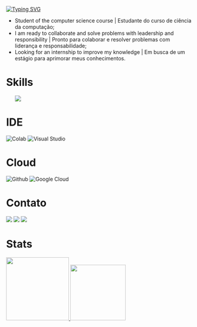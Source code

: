 [![Typing SVG](https://readme-typing-svg.herokuapp.com/?color=1c88desize=35&center=true&vCenter=true&width=1000&lines=Olá,+Seja+bem+vindo+ao+meu+perfil;Hi,+Welcome+to+my+profile)](https://git.io/typing-svg)
- Student of the computer science course | Estudante do curso de ciência da computação;
- I am ready to collaborate and solve problems with leadership and responsibility | Pronto para colaborar e resolver problemas com liderança e responsabilidade;
- Looking for an internship to improve my knowledge | Em busca de um estágio para aprimorar meus conhecimentos.

# Skills
<div style="display: inline_block">
    <ul style="text-align: left">
    <p align="left">
  <a href="https://skillicons.dev">
    <img src="https://skillicons.dev/icons?i=nextjs,ts,tailwind,git,gcp,nodejs, vercel" />
  </a>
</p>
</div>
    
# IDE 
![Colab](https://img.shields.io/badge/Colab-F9AB00?style=for-the-badge&logo=googlecolab&color=525252)
![Visual Studio](https://img.shields.io/badge/Visual_Studio-5C2D91?style=for-the-badge&logo=visual%20studio&logoColor=white)

# Cloud
![Github](https://img.shields.io/badge/GitHub-100000?style=for-the-badge&logo=github&logoColor=white)
![Google Cloud](https://img.shields.io/badge/Google_Cloud-4285F4?style=for-the-badge&logo=google-cloud&logoColor=white)
    
# Contato
<div> 
  <a href="https://instagram.com/jt.devv" target="_blank"><img src="https://img.shields.io/badge/-Instagram-%23E4405F?style=for-the-badge&logo=instagram&logoColor=white" target="_blank"></a>
  <a href = "joaothiago.dev"><img src="https://img.shields.io/badge/-Gmail-%23333?style=for-the-badge&logo=gmail&logoColor=white" target="_blank"></a>
  <a href="https://www.linkedin.com/in/joaothiagonunes/" target="_blank"><img src="https://img.shields.io/badge/-LinkedIn-%230077B5?style=for-the-badge&logo=linkedin&logoColor=white" target="_blank"></a> 
</div>
    
# Stats
<div align="left">
  <a href="[https://github.com/JoaoThiagoNunes](https://github.com/JoaoThiagoNunes)"> 
  <img height="170em" src="https://github-readme-stats.vercel.app/api?username=JoaoThiagoNunes&show_icons&theme=vue-dark&include_all_commits=true&count_private=true"/>
  <img height="150em" src="https://github-readme-stats.vercel.app/api/top-langs/?username=JoaoThiagoNunes&layout=compact&langs_count=16&theme=vue-dark"/>
</div>

  
